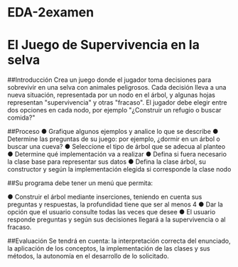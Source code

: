 # EDA-2examen
# El Juego de Supervivencia en la selva

##Introducción
Crea un juego donde el jugador toma decisiones para sobrevivir en una selva con animales peligrosos. Cada decisión lleva a una nueva situación, representada por un nodo en el árbol, y algunas hojas representan "supervivencia" y otras "fracaso". El jugador debe elegir entre dos opciones en cada nodo, por ejemplo "¿Construir un refugio o buscar comida?"

##Proceso
● Grafique algunos ejemplos y analice lo que se describe
● Determine las preguntas de su juego: por ejemplo, ¿dormir en un árbol o buscar una cueva?
● Seleccione el tipo de árbol que se adecua al planteo
● Determine qué implementación va a realizar
● Defina si fuera necesario la clase base para representar sus datos
● Defina la clase árbol, su constructor y según la implementación elegida si corresponde la clase nodo

##Su programa debe tener un menú que permita:

● Construir el árbol mediante inserciones, teniendo en cuenta sus preguntas y respuestas, la profundidad tiene que ser al menos 4
● Dar la opción que el usuario consulte todas las veces que desee
● El usuario responde preguntas y según sus decisiones llegará a la supervivencia o al fracaso.

##Evaluación
Se tendrá en cuenta: la interpretación correcta del enunciado, la aplicación de los conceptos, la implementación de las clases y sus métodos, la autonomía en el desarrollo de lo solicitado.
